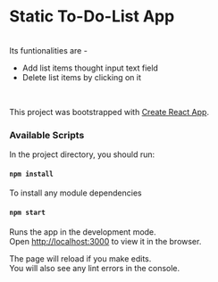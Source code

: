 # Static To-Do-List App
<br/>
Its funtionalities are - <br/>

+ Add list items thought input text field
+ Delete list items by clicking on it



<br/>

This project was bootstrapped with [Create React App](https://github.com/facebook/create-react-app).

### Available Scripts

In the project directory, you should run:

#### `npm install`

To install any module dependencies

#### `npm start`

Runs the app in the development mode.<br />
Open [http://localhost:3000](http://localhost:3000) to view it in the browser.

The page will reload if you make edits.<br />
You will also see any lint errors in the console.

